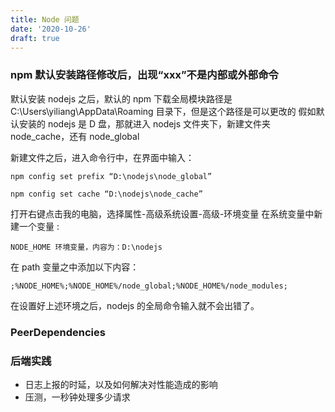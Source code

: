 ```yaml
---
title: Node 问题
date: '2020-10-26'
draft: true
---
```


### npm 默认安装路径修改后，出现“xxx”不是内部或外部命令

默认安装 nodejs 之后，默认的 npm 下载全局模块路径是 C:\Users\yiliang\AppData\Roaming 目录下，但是这个路径是可以更改的
假如默认安装的 nodejs 是 D 盘，那就进入 nodejs 文件夹下，新建文件夹 node_cache，还有 node_global

新建文件之后，进入命令行中，在界面中输入：

```
npm config set prefix “D:\nodejs\node_global”

npm config set cache “D:\nodejs\node_cache”

```

打开右键点击我的电脑，选择属性-高级系统设置-高级-环境变量
在系统变量中新建一个变量 :

```
NODE_HOME 环境变量，内容为：D:\nodejs
```

在 path 变量之中添加以下内容：

```
;%NODE_HOME%;%NODE_HOME%/node_global;%NODE_HOME%/node_modules;
```

在设置好上述环境之后，nodejs 的全局命令输入就不会出错了。

### PeerDependencies

### 后端实践

- 日志上报的时延，以及如何解决对性能造成的影响
- 压测，一秒钟处理多少请求
